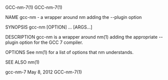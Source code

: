 GCC-nm-7(1)                                                                                                                                                                                GCC-nm-7(1)

NAME
       gcc-nm - a wrapper around nm adding the --plugin option

SYNOPSIS
       gcc-nm [OPTION] ... [ARGS...]

DESCRIPTION
       gcc-nm is a wrapper around nm(1) adding the appropriate --plugin option for the GCC 7 compiler.

OPTIONS
       See nm(1) for a list of options that nm understands.

SEE ALSO
       nm(1)

gcc-nm-7                                                                                      May 8, 2012                                                                                  GCC-nm-7(1)
